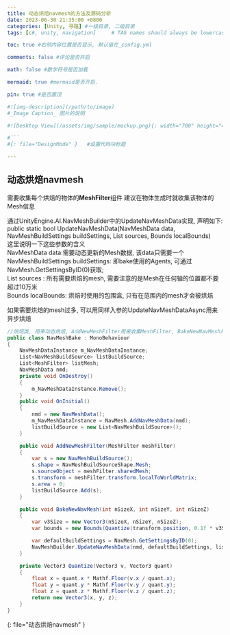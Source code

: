 ```yaml
---
title: 动态烘焙navmesh的方法及源码分析
date: 2023-06-30 21:35:00 +0800
categories: [Unity, 寻路] #一级目录, 二级目录
tags: [c#, unity, navigation]     # TAG names should always be lowercase

toc: true #右侧内容位置是否显示, 默认值在_config.yml

comments: false #评论是否开启

math: false #数学符号是否加载

mermaid: true #mermaid是否开启.

pin: true #是否置顶

#![img-description](/path/to/image)
#_Image Caption_ 图片的说明

#![Desktop View](/assets/img/sample/mockup.png){: width="700" height="400" } 设置图片宽高

#```
#{: file="DesignMode" }   #设置代码块标题

---
```


<style>
hr{
  height: 4px;
  width: 100%;
  margin: 0,0,0,0;
  margin - left : auto;
  margin - right : auto;
  opacity: 100%;
  border-top: 1px dashed #ffff0080 !important;
  border-bottom: 1px dashed #00ff0080 !important;
  border-radius: 0px;
}
</style>

## 动态烘焙navmesh

需要收集每个烘焙的物体的<b>MeshFilter</b>组件
建议在物体生成时就收集该物体的Mesh信息

<div>
通过UnityEngine.AI.NavMeshBuilder中的UpdateNavMeshData实现, 声明如下:<br/>
public static bool UpdateNavMeshData(NavMeshData data, NavMeshBuildSettings buildSettings, List<NavMeshBuildSource> sources, Bounds localBounds)<br/>
这里说明一下这些参数的含义<br/>
NavMeshData data:需要动态更新的Mesh数据, 该data只需要一个<br/>
NavMeshBuildSettings buildSettings:  即bake使用的Agents, 可通过NavMesh.GetSettingsByID(0)获取;<br/>
List<NavMeshBuildSource> sources : 所有需要烘焙的mesh, 需要注意的是Mesh在任何轴的位置都不要超过10万米<br/>
Bounds localBounds: 烘焙时使用的包围盒, 只有在范围内的mesh才会被烘焙<br/>

如果需要烘焙的mesh过多, 可以用同样入参的UpdateNavMeshDataAsync用来异步烘焙<br/>
</div>

```c#
//烘焙类, 用来动态烘焙, AddNewMeshFilter用来收集MeshFilter, BakeNewNavMesh用来烘焙已收集的mesh
public class NavMeshBake : MonoBehaviour
{
	NavMeshDataInstance m_NavMeshDataInstance;
	List<NavMeshBuildSource> listBuildSource;
	List<MeshFilter> listMesh;
	NavMeshData nmd;
	private void OnDestroy()
	{
		m_NavMeshDataInstance.Remove();
	}
	public void OnInitial()
	{
		nmd = new NavMeshData();
		m_NavMeshDataInstance = NavMesh.AddNavMeshData(nmd);
		listBuildSource = new List<NavMeshBuildSource>();
	}

	public void AddNewMeshFilter(MeshFilter meshFilter)
	{
		var s = new NavMeshBuildSource();
		s.shape = NavMeshBuildSourceShape.Mesh;
		s.sourceObject = meshFilter.sharedMesh;
		s.transform = meshFilter.transform.localToWorldMatrix;
		s.area = 0;
		listBuildSource.Add(s);
	}

	public void BakeNewNavMesh(int nSizeX, int nSizeY, int nSizeZ)
	{
		var v3Size = new Vector3(nSizeX, nSizeY, nSizeZ);
		var bounds = new Bounds(Quantize(transform.position, 0.1f * v3Size), v3Size);

		var defaultBuildSettings = NavMesh.GetSettingsByID(0);
		NavMeshBuilder.UpdateNavMeshData(nmd, defaultBuildSettings, listBuildSource, bounds);
	}

	private Vector3 Quantize(Vector3 v, Vector3 quant)
	{
		float x = quant.x * Mathf.Floor(v.x / quant.x);
		float y = quant.y * Mathf.Floor(v.y / quant.y);
		float z = quant.z * Mathf.Floor(v.z / quant.z);
		return new Vector3(x, y, z);
	}
}
```
{: file="动态烘焙navmesh" }
